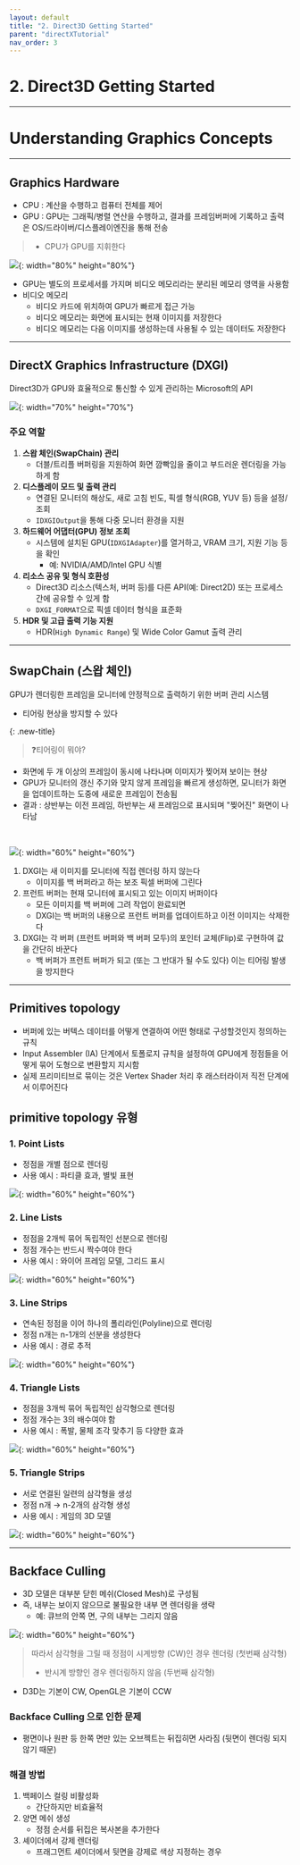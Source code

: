 ```yaml
---
layout: default
title: "2. Direct3D Getting Started"
parent: "directXTutorial"
nav_order: 3
---
```


# 2. Direct3D Getting Started

---

# Understanding Graphics Concepts

---

## Graphics Hardware
- CPU : 계산을 수행하고 컴퓨터 전체를 제어
- GPU : GPU는 그래픽/병렬 연산을 수행하고, 결과를 프레임버퍼에 기록하고 출력은 OS/드라이버/디스플레이엔진을 통해 전송
> - CPU가 GPU를 지휘한다

![](../../../images/D3D_GH.png){: width="80%" height="80%"}

- GPU는 별도의 프로세서를 가지며 비디오 메모리라는 분리된 메모리 영역을 사용함
- 비디오 메모리
  - 비디오 카드에 위치하여 GPU가 빠르게 접근 가능
  - 비디오 메모리는 화면에 표시되는 현재 이미지를 저장한다
  - 비디오 메모리는 다음 이미지를 생성하는데 사용될 수 있는 데이터도 저장한다

---

## DirectX Graphics Infrastructure (DXGI)
Direct3D가 GPU와 효율적으로 통신할 수 있게 관리하는 Microsoft의 API

![](../../../images/D3D_DXGI.png){: width="70%" height="70%"}

### 주요 역할
1. **스왑 체인(SwapChain) 관리**
    - 더블/트리플 버퍼링을 지원하여 화면 깜빡임을 줄이고 부드러운 렌더링을 가능하게 함
2. **디스플레이 모드 및 출력 관리**
    - 연결된 모니터의 해상도, 새로 고침 빈도, 픽셀 형식(RGB, YUV 등) 등을 설정/조회
    - `IDXGIOutput`을 통해 다중 모니터 환경을 지원
3. **하드웨어 어댑터(GPU) 정보 조회**
    - 시스템에 설치된 GPU(`IDXGIAdapter`)를 열거하고, VRAM 크기, 지원 기능 등을 확인
        - 예: NVIDIA/AMD/Intel GPU 식별
4. **리소스 공유 및 형식 호환성**
    - Direct3D 리소스(텍스처, 버퍼 등)를 다른 API(예: Direct2D) 또는 프로세스 간에 공유할 수 있게 함
    - `DXGI_FORMAT`으로 픽셀 데이터 형식을 표준화
5. **HDR 및 고급 출력 기능 지원**
    - HDR(`High Dynamic Range`) 및 Wide Color Gamut 출력 관리

---

## SwapChain (스왑 체인)
GPU가 렌더링한 프레임을 모니터에 안정적으로 출력하기 위한 버퍼 관리 시스템
- 티어링 현상을 방지할 수 있다

{: .new-title}
> ❓티어링이 뭐야?
>
- 화면에 두 개 이상의 프레임이 동시에 나타나며 이미지가 찢어져 보이는 현상
- GPU가 모니터의 갱신 주기와 맞지 않게 프레임을 빠르게 생성하면, 모니터가 화면을 업데이트하는 도중에 새로운 프레임이 전송됨
- 결과 : 상반부는 이전 프레임, 하반부는 새 프레임으로 표시되며 "찢어진" 화면이 나타남

<br>

![](../../../images/D3D_swap.png){: width="60%" height="60%"}

1. DXGI는 새 이미지를 모니터에 직접 렌더링 하지 않는다
    - 이미지를 백 버퍼라고 하는 보조 픽셀 버퍼에 그린다
2. 프런트 버퍼는 현재 모니터에 표시되고 있는 이미지 버퍼이다
    - 모든 이미지를 백 버퍼에 그려 작업이 완료되면
    - DXGI는 백 버퍼의 내용으로 프런트 버퍼를 업데이트하고 이전 이미지는 삭제한다
3. DXGI는 각 버퍼 (프런트 버퍼와 백 버퍼 모두)의 포인터 교체(Flip)로 구현하여 값을 간단히 바꾼다
    - 백 버퍼가 프런트 버퍼가 되고 (또는 그 반대가 될 수도 있다) 이는 티어링 발생을 방지한다

---

## Primitives topology
- 버퍼에 있는 버텍스 데이터를 어떻게 연결하여 어떤 형태로 구성할것인지 정의하는 규칙
- Input Assembler (IA) 단계에서 토폴로지 규칙을 설정하여 GPU에게 정점들을 어떻게 묶어 도형으로 변환할지 지시함
- 실제 프리미티브로 묶이는 것은 Vertex Shader 처리 후 래스터라이저 직전 단계에서 이루어진다

## primitive topology 유형
### 1. Point Lists
- 정점을 개별 점으로 렌더링
- 사용 예시 : 파티클 효과, 별빛 표현

![](../../../images/D3D_pointLists.png){: width="60%" height="60%"}

### 2. Line Lists
- 정점을 2개씩 묶어 독립적인 선분으로 렌더링
- 정점 개수는 반드시 짝수여야 한다
- 사용 예시 : 와이어 프레임 모델, 그리드 표시

![](../../../images/D3D_LineLists.png){: width="60%" height="60%"}

### 3. Line Strips
- 연속된 정점을 이어 하나의 폴리라인(Polyline)으로 렌더링
- 정점 n개는 n-1개의 선분을 생성한다
- 사용 예시 : 경로 추적

![](../../../images/D3D_LineStrips.png){: width="60%" height="60%"}

### 4. Triangle Lists
- 정점을 3개씩 묶어 독립적인 삼각형으로 렌더링
- 정점 개수는 3의 배수여야 함
- 사용 예시 : 폭발, 물체 조각 맞추기 등 다양한 효과

![](../../../images/D3D_Triangle%20Lists.png){: width="60%" height="60%"}

### 5. Triangle Strips
- 서로 연결된 일련의 삼각형을 생성
- 정점 n개 → n-2개의 삼각형 생성
- 사용 예시 : 게임의 3D 모델

![](../../../images/D3D_TriangleStrips.png){: width="60%" height="60%"}

---

## Backface Culling
- 3D 모델은 대부분 닫힌 메쉬(Closed Mesh)로 구성됨
- 즉, 내부는 보이지 않으므로 불필요한 내부 면 렌더링을 생략
    - 예: 큐브의 안쪽 면, 구의 내부는 그리지 않음

![](../../../images/D3D_BackfaceCulling.png){: width="60%" height="60%"}

> 따라서 삼각형을 그릴 때 정점이 시계방향 (CW)인 경우 렌더링 (첫번째 삼각형)
> - 반시계 방향인 경우 렌더링하지 않음 (두번째 삼각형)

- D3D는 기본이 CW, OpenGL은 기본이 CCW

### Backface Culling 으로 인한 문제
- 평면이나 원판 등 한쪽 면만 있는 오브젝트는 뒤집히면 사라짐 (뒷면이 렌더링 되지 않기 때문)

### 해결 방법
1. 백페이스 컬링 비활성화
    - 간단하지만 비효율적
2. 양면 메쉬 생성
    - 정점 순서를 뒤집은 복사본을 추가한다
3. 셰이더에서 강제 렌더링
    - 프래그먼트 셰이더에서 뒷면을 강제로 색상 지정하는 경우

